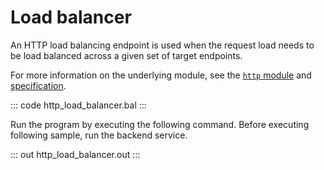 # Load balancer

An HTTP load balancing endpoint is used when the request load needs to be load balanced across a given  set of target endpoints.

For more information on the underlying module,  see the [`http` module](https://lib.ballerina.io/ballerina/http/latest/) and [specification](https://ballerina.io/spec/http/#2417-load-balance). 

::: code http_load_balancer.bal :::

Run the program by executing the following command.
Before executing following sample, run the backend service.

::: out http_load_balancer.out :::
